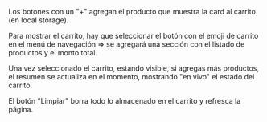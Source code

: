 Los botones con un "+" agregan el producto que muestra la card al carrito (en local storage).

Para mostrar el carrito, hay que seleccionar el botón con el emoji de carrito en el menú de navegación => se agregará una sección con el listado de productos y el monto total.

Una vez seleccionado el carrito, estando visible, si agregas más productos, el resumen se actualiza en el momento, mostrando "en vivo" el estado del carrito.

El botón "Limpiar" borra todo lo almacenado en el carrito y refresca la página.
